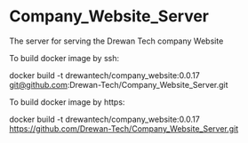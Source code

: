 # Company_Website_Server
The server for serving the Drewan Tech company Website

To build docker image by ssh:

docker build -t drewantech/company_website:0.0.17 git@github.com:Drewan-Tech/Company_Website_Server.git

To build docker image by https:

docker build -t drewantech/company_website:0.0.17 https://github.com/Drewan-Tech/Company_Website_Server.git
